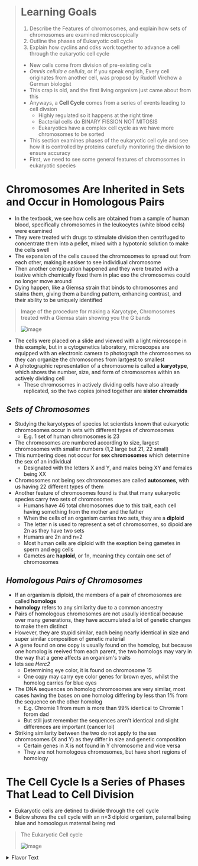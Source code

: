 > # Learning Goals
> 1. Describe the Features of chromosomes, and explain how sets of chromosomes are examined microscopically
> 2. Outline the phases of Eukaryotic cell cycle
> 3. Explain how cyclins and cdks work together to advance a cell through the eukaryotic cell cycle
>
> - New cells come from division of pre-existing cells
> - *Omnis cellula e cellula*, or if you speak english, Every cell originates from another cell, was proposd by Rudolf Virchow a German biologist
> - This crap is old, and the first living organism just came about from this
> - Anyways, a **Cell Cycle** comes from a series of events leading to cell divsion
>   - Highly regulated so it happens at the right time
>   - Bacterial cells do BINARY FISSION NOT MITOSIS
>   - Eukaryotics have a complex cell cycle as we have more chromosomes to be sorted
> - This section examines phases of the eukaryotic cell cyle and see how it is controlled by proteins carefully monitoring the division to ensure accuracy
> - First, we need to see some general features of chromosomes in eukaryotic species

# Chromosomes Are Inherited in Sets and Occur in Homologous Pairs
- In the textbook, we see how cells are obtained from a sample of human blood, specifically chromosomes in the leukocytes (white blood cells) were examined
- They were treated with drugs to stimulate division then centrifuged to concentrate them into a pellet, mixed with a hypotonic solution to make the cells swell
- The expansion of the cells caused the chromosomes to spread out from each other, making it easiser to see individiual chromosome
- Then another centriguation happened and they were treated with a ixative which chemically fixed them in plac eso the chromosomes could no longer move around
- Dying happen, like a Giemsa strain that binds to chromosomes and stains them, giving them a banding pattern, enhancing contrast, and their ability to be uniquely identified

> Image of the procedure for making a Karyotype, Chromosomes treated with a Giemsa stain showing you the G bands
>
> ![image](https://github.com/MCBasterSheet/MCBasterSheet/assets/157453648/0c957c7e-0457-4899-8cb9-aa5a7f68f80b)

- The cells were placed on a slide and viewed with a light microscope in this example, but in a cytogenetics laboratory, microscopes are equipped with an electronic camera to photograph the chromosomes so they can organize the chromosomes from lartgest to smallest
- A photographic representation of a chromosome is called a **karyotype**, which shows the number, size, and form of chromosomes within an actively dividing cell
  - These chromosomes in actively dividing cells have also already replicated, so the two copies joined together are **sister chromatids**

## *Sets of Chromosomes*
- Studying the karyotypes of species let scientists known that eukaryotic chromosomes occur in sets with different types of chromosomes
  - E.g. 1 set of human chromosomes is 23
- The chromosomes are numbered according to size, largest chromosomes with smaller numbers (1,2 large but 21, 22 small)
- This numbering does not occur for **sex chromosomes** which determine the sex of an individual
  - Designated with the letters X and Y, and males being XY and females being XX
- Chromosomes not being sex chromosomes are called **autosomes**, with us having 22 different types of them
- Another feature of chromosomes found is that that many eukaryotic species carry two sets of chromosomes
  - Humans have 46 total chromosomes due to this trait, each cell having something from the mother and the father
  - When the cells of an organism carries two sets, they are a **diploid**
  - The letter n is used to represent a set of chromosomes, so dipoid are 2n as they have two sets
  - Humans are 2n and n=2
  - Most human cells are diploid with the exeption being gametes in sperm and egg cells
  - Gametes are **haploid**, or 1n, meaning they contain one set of chromosomes
## *Homologous Pairs of Chromosomes*
- If an organism is diploid, the members of a pair of chromosomes are called **homologs**
- **homology** refers to any similarity due to a common ancestry
- Pairs of homologous chromosomes are not usaully identical because over many generations, they have accumulated a lot of genetic changes to make them distinct
- However, they are stupid similar, each being nearly identical in size and super similar composition of genetic material
- A gene found on one copy is usually found on the homolog, but because one homolog is reeived from each parent, the two homologs may vary in the way that a gene affects an organism's traits
- lets see *Herc2*
  - Determining eye color, it is found on chromosome 15
  - One copy may carry eye color genes for brown eyes, whilst the homolog carries for blue eyes
- The DNA sequences on homolog chromosomes are very similar, most cases having the bases on one homolog differing by less than 1% from the sequence on the other homolog
  - E.g. Chromie 1 from mum is more than 99% identical to Chromie 1 forom dad
  - But still just remember the sequences aren't identical and slight differences are important (cancer lol)
- Striking similarity between the two do not apply to the sex chromosomes (X and Y) as they differ in size and genetic composition
  - Certain genes in X is not found in Y chromosome and vice versa
  - They are not homologous chromosomes, but have short regions of homology

# The Cell Cycle Is a Series of Phases That Lead to Cell Division
- Eukaryotic cells are detined to divide through the cell cycle
- Below shows the cell cycle with an n=3 diploid organism, paternal being blue and homoologus maternal being red

> The Eukaryotic Cell cycle
>
> ![image](https://github.com/MCBasterSheet/MCBasterSheet/assets/157453648/ae0392a5-47fb-40ce-b075-cea1e49a2659)

<details>
  <summary>Flavor Text</summary>
Figure 16.2 The eukaryotic cell cycle. Dividing cells advance through a series of phases denoted G₁, S, G₂, and M. This diagram shows the advancement of a cell through the cell cycle to produce two daughter cells. The original diploid cell had three pairs of chromosomes, for a total of six individual chromosomes. During S phase, these replicate to yield 12 chromatids. After mitosis is complete, the two daughter cells each contain six individual chromosomes. The width of the phases shown in this figure is not meant to reflect their actual length. G₁ is typically the longest phase of the cell cycle, whereas M phase is relatively short
</details>
